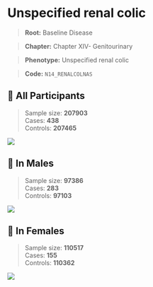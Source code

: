 # Unspecified renal colic

> **Root:** Baseline Disease  

> **Chapter:** Chapter XIV- Genitourinary  

> **Phenotype:** Unspecified renal colic  

> **Code:** `N14_RENALCOLNAS`

## 🧪 All Participants  
> Sample size: **207903**  
> Cases: **438**  
> Controls: **207465**
<img src="/Disease/Figures/ALL/Incidence/N14_RENALCOLNAS.png"/>
<CsvTable src="/public/Disease/Data/ALL/Incidence/COX_N14_RENALCOLNAS.csv" label="🔍 View full results" />

## 👨 In Males  
> Sample size: **97386**  
> Cases: **283**  
> Controls: **97103**
<img src="/Disease/Figures/Male/Incidence/N14_RENALCOLNAS.png"/>
<CsvTable src="/public/Disease/Data/Male/Incidence/COX_N14_RENALCOLNAS.csv" label="🔍 View full results" />

## 👩 In Females  
> Sample size: **110517**  
> Cases: **155**  
> Controls: **110362**
<img src="/Disease/Figures/Female/Incidence/N14_RENALCOLNAS.png"/>
<CsvTable src="/public/Disease/Data/Female/Incidence/COX_N14_RENALCOLNAS.csv" label="🔍 View full results" />
